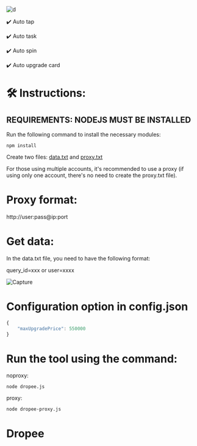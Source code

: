 
![d](https://github.com/user-attachments/assets/2cf50cdd-a719-4602-9a0e-77365b479bf1)

✔️ Auto tap

✔️ Auto task

✔️ Auto spin

✔️ Auto upgrade card


# 🛠️ Instructions:

## REQUIREMENTS: NODEJS MUST BE INSTALLED

Run the following command to install the necessary modules:

`npm install`

Create two files: [data.txt](data.txt) and [proxy.txt](proxy.txt)

For those using multiple accounts, it's recommended to use a proxy (if using only one account, there's no need to create the proxy.txt file).

# Proxy format:

http://user:pass@ip:port

# Get data:

In the data.txt file, you need to have the following format:

query_id=xxx or user=xxxx

![Capture](https://github.com/user-attachments/assets/6db0b3ed-86fe-4cf7-b9c3-9dde4c0f2efb)

# Configuration option in config.json

```js
{
    "maxUpgradePrice": 550000
}
```

# Run the tool using the command:

noproxy:

`node dropee.js`

proxy:

`node dropee-proxy.js`
# Dropee
